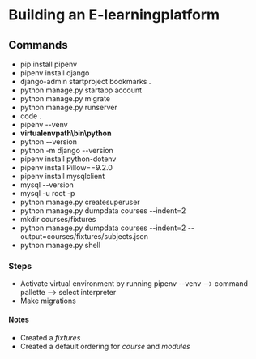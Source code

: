 # Building an E-learningplatform

## Commands
- pip install pipenv
- pipenv install django
- django-admin startproject bookmarks .
- python manage.py startapp account
- python manage.py migrate
- python manage.py runserver
- code .
- pipenv --venv
- **virtualenvpath\bin\python**
- python --version
- python -m django --version
- pipenv install python-dotenv
- pipenv install Pillow==9.2.0
- pipenv install mysqlclient
- mysql --version 
- mysql -u root -p
- python manage.py createsuperuser
- python manage.py dumpdata courses --indent=2
- mkdir courses/fixtures
- python manage.py dumpdata courses --indent=2 --output=courses/fixtures/subjects.json
- python manage.py shell

### Steps
- Activate virtual environment by running pipenv --venv --> command pallette --> select interpreter
- Make migrations

#### Notes
- Created a *fixtures*
- Created a default ordering for *course* and *modules*
